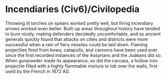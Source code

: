 # Incendiaries (Civ6)/Civilopedia

Throwing lit torches on spears worked pretty well, but firing incendiary arrows worked even better. Built-up areas throughout history have tended to burn nicely, making defenders decidedly uncomfortable, and so ancient generals quickly found that attacks on cities and districts were more successful when a rain of fiery missiles could be laid down. Flaming projectiles fired from bows, catapults, and cannons have been used ever since the first recorded instances of the Assyrians and the Judeans did so. When gunpowder made its appearance, so did the carcass, a hollow iron projectile filled with a highly flammable mixture to lob over the walls, first used by the French in 1672 AD.